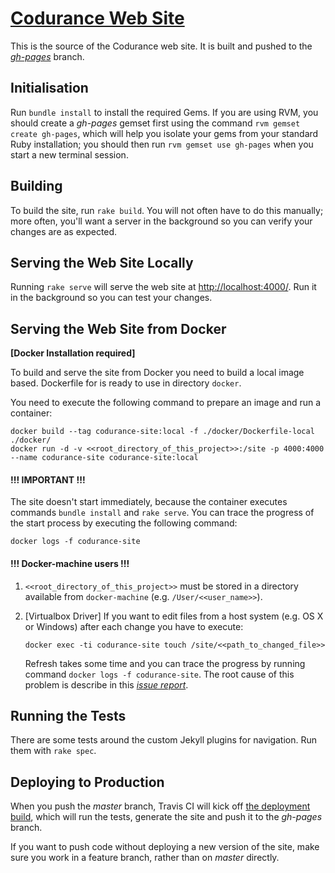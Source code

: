 # [Codurance Web Site](http://codurance.com/)

This is the source of the Codurance web site. It is built and pushed to the [*gh-pages*](https://github.com/codurance/site/tree/gh-pages) branch.

## Initialisation

Run `bundle install` to install the required Gems. If you are using RVM, you should create a *gh-pages* gemset first using the command `rvm gemset create gh-pages`, which will help you isolate your gems from your standard Ruby installation; you should then run `rvm gemset use gh-pages` when you start a new terminal session.

## Building

To build the site, run `rake build`. You will not often have to do this manually; more often, you'll want a server in the background so you can verify your changes are as expected.

## Serving the Web Site Locally

Running `rake serve` will serve the web site at [http://localhost:4000/](http://localhost:4000/). Run it in the background so you can test your changes.

## Serving the Web Site from Docker

**[Docker Installation required]**

To build and serve the site from Docker you need to build a local image based. 
Dockerfile for is ready to use in directory `docker`. 

You need to execute the following command to prepare an image and run a container:

```
docker build --tag codurance-site:local -f ./docker/Dockerfile-local ./docker/
docker run -d -v <<root_directory_of_this_project>>:/site -p 4000:4000 --name codurance-site codurance-site:local
```

#### !!! IMPORTANT !!!
The site doesn't start immediately, because the container executes commands `bundle install` and `rake serve`.
You can trace the progress of the start process by executing the following command:

```
docker logs -f codurance-site
```

#### !!! Docker-machine users !!!

1. `<<root_directory_of_this_project>>` must be stored in a directory available from `docker-machine` (e.g. `/User/<<user_name>>`).
2. [Virtualbox Driver] If you want to edit files from a host system (e.g. OS X or Windows) after each change you have to execute:

    ```
    docker exec -ti codurance-site touch /site/<<path_to_changed_file>>
    ```

    Refresh takes some time and you can trace the progress by running command `docker logs -f codurance-site`. 
    The root cause of this problem is describe in this *[issue report](https://www.virtualbox.org/ticket/10660)*.  


## Running the Tests

There are some tests around the custom Jekyll plugins for navigation. Run them with `rake spec`.

## Deploying to Production

When you push the *master* branch, Travis CI will kick off [the deployment build](https://travis-ci.org/codurance/site), which will run the tests, generate the site and push it to the *gh-pages* branch.

If you want to push code without deploying a new version of the site, make sure you work in a feature branch, rather than on *master* directly.
